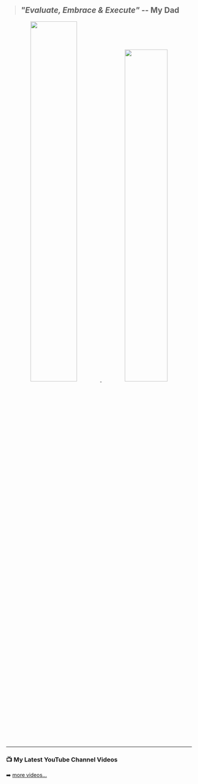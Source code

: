 

> ## *"Evaluate, Embrace & Execute"* -- My Dad

<div align="center">

<a href="https://github.com/naveenkendyala">
     <img width="50%" font="" src="https://github-readme-stats.vercel.app/api?username=naveenkendyala&custom_title=Naveen Kendyala : GitHub Stats, Rank&hide=contribs&count_private=true&show_icons=true&theme=tokyonight&include_all_commits=true&line_height=55&hide_rank=false" />
</a>
<a href="https://github.com/naveenkendyala">
     <img width="48%" src="https://github-readme-stats.vercel.app/api/top-langs/?username=naveenkendyala&custom_title=Repository : Top Languages&hide=css,html&langs_count=6&layout=default&theme=tokyonight&card_width=420" />
</a>

</div>

---

### 📺 My Latest YouTube Channel Videos
<!-- YOUTUBE:START -->
<!-- YOUTUBE:END -->
➡️ [more videos...](https://www.youtube.com/channel/UCS7nXaoZ1ujCKlSggkWeyhg)
